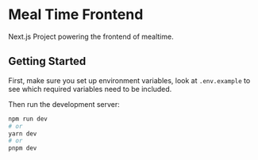 # Meal Time Frontend

Next.js Project powering the frontend of mealtime. 


## Getting Started

First, make sure you set up environment variables, look at `.env.example` to see which required variables need to be included. 

Then run the development server:

```bash
npm run dev
# or
yarn dev
# or
pnpm dev
```
